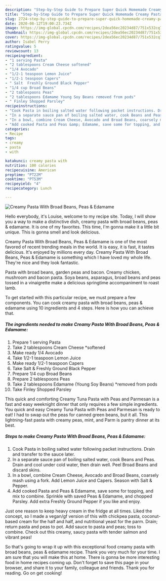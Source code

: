 ```yaml
---
description: "Step-by-Step Guide to Prepare Super Quick Homemade Creamy Pasta With Broad Beans, Peas &amp;amp; Edamame"
title: "Step-by-Step Guide to Prepare Super Quick Homemade Creamy Pasta With Broad Beans, Peas &amp;amp; Edamame"
slug: 2724-step-by-step-guide-to-prepare-super-quick-homemade-creamy-pasta-with-broad-beans-peas-and-amp-edamame
date: 2020-08-12T19:00:23.734Z
image: https://img-global.cpcdn.com/recipes/2dea56ec20234d87/751x532cq70/creamy-pasta-with-broad-beans-peas-edamame-recipe-main-photo.jpg
thumbnail: https://img-global.cpcdn.com/recipes/2dea56ec20234d87/751x532cq70/creamy-pasta-with-broad-beans-peas-edamame-recipe-main-photo.jpg
cover: https://img-global.cpcdn.com/recipes/2dea56ec20234d87/751x532cq70/creamy-pasta-with-broad-beans-peas-edamame-recipe-main-photo.jpg
author: Isabel Perry
ratingvalue: 5
reviewcount: 13
recipeingredient:
- "1 serving Pasta"
- "2 tablespoons Cream Cheese softened"
- "1/4 Avocado"
- "1/2-1 teaspoon Lemon Juice"
- "1/2-1 teaspoon Capers"
- " Salt  Freshly Ground Black Pepper"
- "1/4 cup Broad Beans"
- "2 tablespoons Peas"
- "2 tablespoons Edamame Young Soy Beans removed from pods"
- " Finley Shopped Parsley"
recipeinstructions:
- "Cook Pasta in boiling salted water following packet instructions. Drain and transfer to the sauce later."
- "In a separate sauce pan of boiling salted water, cook Beans and Peas. Drain and cool under cold water, then drain well. Peel Broad Beans and discard skins."
- "In a bowl, combine Cream Cheese, Avocado and Broad Beans, coarsely mash using a fork. Add Lemon Juice and Capers. Season with Salt &amp; Pepper."
- "Add cooked Pasta and Peas &amp; Edamame, save some for topping, and mix to combine. Sprinkle with saved Peas &amp; Edamame, and chopped Parsley. Add extra Freshly Ground Pepper if you like and enjoy."
categories:
- Recipe
tags:
- creamy
- pasta
- with

katakunci: creamy pasta with 
nutrition: 100 calories
recipecuisine: American
preptime: "PT22M"
cooktime: "PT53M"
recipeyield: "4"
recipecategory: Lunch

---
```



![Creamy Pasta With Broad Beans, Peas &amp; Edamame](https://img-global.cpcdn.com/recipes/2dea56ec20234d87/751x532cq70/creamy-pasta-with-broad-beans-peas-edamame-recipe-main-photo.jpg)

Hello everybody, it's Louise, welcome to my recipe site. Today, I will show you a way to make a distinctive dish, creamy pasta with broad beans, peas &amp; edamame. It is one of my favorites. This time, I'm gonna make it a little bit unique. This is gonna smell and look delicious.

Creamy Pasta With Broad Beans, Peas &amp; Edamame is one of the most favored of recent trending meals in the world. It is easy, it is fast, it tastes delicious. It's enjoyed by millions every day. Creamy Pasta With Broad Beans, Peas &amp; Edamame is something which I have loved my whole life. They're nice and they look fantastic.

Pasta with broad beans, garden peas and bacon. Creamy chicken, mushroom and bacon pasta. Soya beans, asparagus, broad beans and peas tossed in a vinaigrette make a delicious springtime accompaniment to roast lamb.


To get started with this particular recipe, we must prepare a few components. You can cook creamy pasta with broad beans, peas &amp; edamame using 10 ingredients and 4 steps. Here is how you can achieve that.

<!--inarticleads1-->

##### The ingredients needed to make Creamy Pasta With Broad Beans, Peas &amp; Edamame:

1. Prepare 1 serving Pasta
1. Take 2 tablespoons Cream Cheese *softened
1. Make ready 1/4 Avocado
1. Take 1/2-1 teaspoon Lemon Juice
1. Make ready 1/2-1 teaspoon Capers
1. Take  Salt &amp; Freshly Ground Black Pepper
1. Prepare 1/4 cup Broad Beans
1. Prepare 2 tablespoons Peas
1. Take 2 tablespoons Edamame (Young Soy Beans) *removed from pods
1. Take  Finley Shopped Parsley


This quick and comforting Creamy Tuna Pasta with Peas and Parmesan is a fast and easy weeknight dinner that only requires a few simple ingredients. You quick and easy Creamy Tuna Pasta with Peas and Parmesan is ready to eat! I had to swap out the peas for canned green beans, but it all. This lightning-fast pasta with creamy peas, mint, and Parm is pantry dinner at its best. 

<!--inarticleads2-->

##### Steps to make Creamy Pasta With Broad Beans, Peas &amp; Edamame:

1. Cook Pasta in boiling salted water following packet instructions. Drain and transfer to the sauce later.
1. In a separate sauce pan of boiling salted water, cook Beans and Peas. Drain and cool under cold water, then drain well. Peel Broad Beans and discard skins.
1. In a bowl, combine Cream Cheese, Avocado and Broad Beans, coarsely mash using a fork. Add Lemon Juice and Capers. Season with Salt &amp; Pepper.
1. Add cooked Pasta and Peas &amp; Edamame, save some for topping, and mix to combine. Sprinkle with saved Peas &amp; Edamame, and chopped Parsley. Add extra Freshly Ground Pepper if you like and enjoy.


Just one reason to keep heavy cream in the fridge at all times. Liked the concept, so I made a vegan/gf version of this with chickpea pasta, coconut-based cream for the half and half, and nutritional yeast for the parm. Drain; return pasta and peas to pot. Add sauce to pasta and peas; toss to combine. Check out this creamy, saucy pasta with tender salmon and vibrant peas! 

So that's going to wrap it up with this exceptional food creamy pasta with broad beans, peas &amp; edamame recipe. Thank you very much for your time. I am sure that you will make this at home. There is gonna be more interesting food in home recipes coming up. Don't forget to save this page in your browser, and share it to your family, colleague and friends. Thank you for reading. Go on get cooking!
